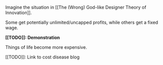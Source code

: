 Imagine the situation in [[The (Wrong) God-like Designer Theory of Innovation]].

Some get potentially unlimited/uncapped profits, while others get a fixed wage.



**[[TODO]]: Demonstration**




Things of life become more expensive.


[[TODO]]: Link to cost disease blog
